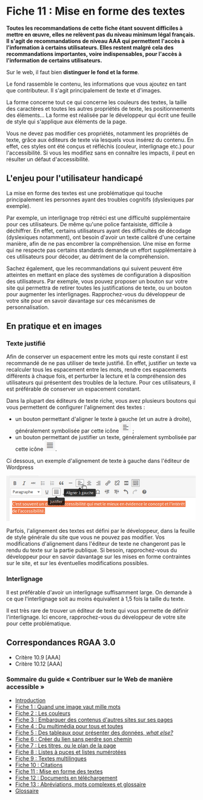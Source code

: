 # Fiche 11&nbsp;: Mise en forme des textes

**Toutes les recommandations de cette fiche étant souvent difficiles à mettre en &oelig;uvre, elles ne relèvent pas du niveau minimum légal français. Il s'agit de recommandations de niveau AAA qui permettent l'accès à l'information à certains utilisateurs. Elles restent malgré cela des recommandations importantes, voire indispensables, pour l'accès à l'information de certains utilisateurs.**

Sur le web, il faut bien **distinguer le fond et la forme**.

Le fond rassemble le contenu, les informations que vous ajoutez en tant que contributeur. Il s'agit principalement de texte et d'images.

La forme concerne tout ce qui concerne les couleurs des textes, la taille des caractères et toutes les autres propriétés de texte, les positionnements des éléments… La forme est réalisée par le développeur qui écrit une feuille de style qui s'applique aux éléments de la page.

Vous ne devez pas modifier ces propriétés, notamment les propriétés de texte, grâce aux éditeurs de texte via lesquels vous insérez du contenu. En effet, ces styles ont été conçus et réfléchis (couleur, interlignage etc.) pour l'accessibilité. Si vous les modifiez sans en connaître les impacts, il peut en résulter un défaut d'accessibilité.


## L'enjeu pour l'utilisateur handicapé

La mise en forme des textes est une problématique qui touche principalement les personnes ayant des troubles cognitifs (dyslexiques par exemple).

Par exemple, un interlignage trop rétréci est une difficulté supplémentaire pour ces utilisateurs. De même qu'une police fantaisiste, difficile à déchiffrer. En effet, certains utilisateurs ayant des difficultés de décodage (dyslexiques notamment), ont besoin d'avoir un texte calibré d'une certaine manière, afin de ne pas encombrer la compréhension. Une mise en forme qui ne respecte pas certains standards demande un effort supplémentaire à ces utilisateurs pour décoder, au détriment de la compréhension.

Sachez également, que les recommandations qui suivent peuvent être atteintes en mettant en place des systèmes de configuration à disposition des utilisateurs. Par exemple, vous pouvez proposer un bouton sur votre site qui permettra de retirer toutes les justifications de texte, ou un bouton pour augmenter les interlignages. Rapprochez-vous du développeur de votre site pour en savoir davantage sur ces mécanismes de personnalisation.

## En pratique et en images

### Texte justifié

Afin de conserver un espacement entre les mots qui reste constant il est recommandé de ne pas utiliser de texte justifié. En effet, justifier un texte va recalculer tous les espacement entre les mots, rendre ces espacements différents à chaque fois, et perturber la lecture et la compréhension des utilisateurs qui présentent des troubles de la lecture. Pour ces utilisateurs, il est préférable de conserver un espacement constant.

Dans la plupart des éditeurs de texte riche, vous avez plusieurs boutons qui vous permettent de configurer l'alignement des textes&nbsp;:

- un bouton permettant d'aligner le texte à gauche (et un autre à droite), généralement symbolisée par cette icône <img src="img/mise-en-forme/btn-gauche.png" alt="" />&nbsp;;
- un bouton permettant de justifier un texte, généralement symbolisée par cette icône <img src="img/mise-en-forme/btn-justifie.png" alt="" />.

Ci dessous, un exemple d'alignement de texte à gauche dans l'éditeur de <span lang="en">Wordpress</span>

<img src="img/mise-en-forme/texte-justifie.png" alt="" />

Parfois, l'alignement des textes est défini par le développeur, dans la feuille de style générale du site que vous ne pouvez pas modifier. Vos modifications d'alignement dans l'éditeur de texte ne changeront pas le rendu du texte sur la partie publique. Si besoin, rapprochez-vous du développeur pour en savoir davantage sur les mises en forme contraintes sur le site, et sur les éventuelles modifications possibles.

### Interlignage

Il est préférable d'avoir un interlignage suffisamment large. On demande à ce que l'interlignage soit au moins équivalent à 1,5 fois la taille du texte.

Il est très rare de trouver un éditeur de texte qui vous permette de définir l'interlignage. Ici encore, rapprochez-vous du développeur de votre site pour cette problématique.

## Correspondances RGAA 3.0

- Critère 10.9 [AAA]
- Critère 10.12 [AAA]

### Sommaire du guide «&nbsp;Contribuer sur le Web de manière accessible&nbsp;»

* [Introduction](0-intro.md)
* [Fiche 1&nbsp;: Quand une image vaut mille mots](images.md)
* [Fiche 2&nbsp;: Les couleurs](couleurs.md)
* [Fiche 3&nbsp;: Embarquer des contenus d'autres sites sur ses pages](cadres.md)
* [Fiche 4&nbsp;: Du multimédia pour tous et toutes](multimedia.md)
* [Fiche 5&nbsp;: Des tableaux pour présenter des données, <i lang="en">what else?</i>](tableaux.md)
* [Fiche 6&nbsp;: Créer du lien sans perdre son chemin](liens.md)
* [Fiche 7&nbsp;: Les titres, ou le plan de la page](titres.md)
* [Fiche 8&nbsp;: Listes à puces et listes numérotées](listes.md)
* [Fiche 9&nbsp;: Textes multilingues](langue.md)
* [Fiche 10&nbsp;: Citations](citations.md)
* [Fiche 11&nbsp;: Mise en forme des textes](mise-en-forme.md)
* [Fiche 12&nbsp;: Documents en téléchargement](docs_telechargement.md)
* [Fiche 13&nbsp;: Abréviations, mots complexes et glossaire](definition.md)
* [Glossaire](glossaire.md)
